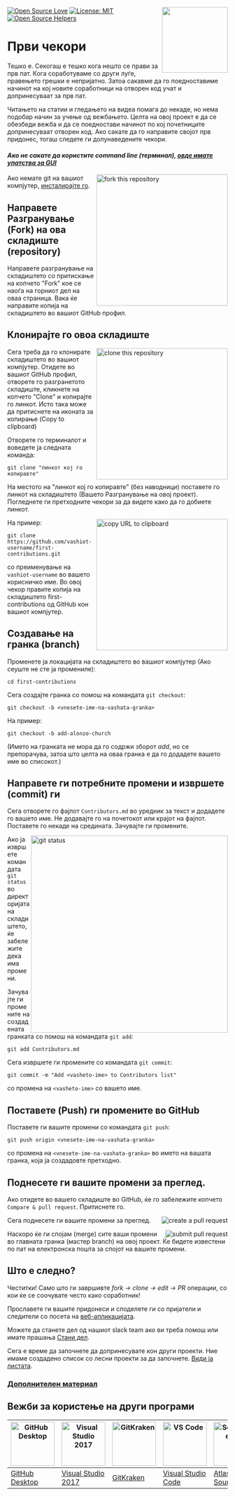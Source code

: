 [![Open Source Love](https://badges.frapsoft.com/os/v1/open-source.svg?v=103)](https://github.com/ellerbrock/open-source-badges/)
[<img align="right" width="150" src="https://firstcontributions.github.io/assets/Readme/join-slack-team.png">](https://join.slack.com/t/firstcontributors/shared_invite/zt-1hg51qkgm-Xc7HxhsiPYNN3ofX2_I8FA)
[![License: MIT](https://img.shields.io/badge/License-MIT-green.svg)](https://opensource.org/licenses/MIT)
[![Open Source Helpers](https://www.codetriage.com/roshanjossey/first-contributions/badges/users.svg)](https://www.codetriage.com/roshanjossey/first-contributions)


# Први чекори

Тешко е. Секогаш е тешко кога нешто се прави за прв пат. Кога соработуваме со други луѓе, правењето грешки е непријатно. Затоа сакавме да го поедноставиме начинот на кој новите соработници на отворен код учат и допринесуваат за прв пат.

Читањето на статии и гледањето на видеа помага до некаде, но нема подобар начин за учење од вежбањето. Целта на овој проект е да се обезбеди вежба и да се поедностави начинот по кој почетниците допринесуваат отворен код. Ако сакате да го направите својот прв придонес, тогаш следете ги долунаведените чекори.

#### *Ако не сакате да користите command line (терминал), [овде имате упатства за GUI](#Вежби-за-користење-на-други-програми)*


<img align="right" width="300" src="https://firstcontributions.github.io/assets/Readme/fork.png" alt="fork this repository" />

Ако немате git на вашиот компјутер, [инсталирајте го]( https://help.github.com/articles/set-up-git/).

## Направете Разгранување (Fork) на ова складиште (repository)

Направете разгранување на складиштето со притискање на копчето "Fork" кое се наоѓа на горниот дел на оваа страница.
Вака ќе направите копија на складиштето во вашиот GitHub профил.

## Клонирајте го овоа складиште

<img align="right" width="300" src="https://firstcontributions.github.io/assets/Readme/clone.png" alt="clone this repository" />

Сега треба да го клонирате складиштето во вашиот компјутер. Отидете во вашиот GitHub профил, отворете го разгранетото складиште,
кликнете на копчето "Clone" и копирајте го линкот. Исто така може да притиснете на иконата за копирање (Copy to clipboard)

Отворете го терминалот и воведете ја следната команда:

```
git clone "линкот кој го копиравте"
```
На местото на "линкот кој го копиравте" (без наводници) поставете го линкот на складиштето (Вашето Разгранување на овој проект). Погледнете ги претходните чекори за да видете како да го добиете линкот.

<img align="right" width="300" src="https://firstcontributions.github.io/assets/Readme/copy-to-clipboard.png" alt="copy URL to clipboard" />

На пример:
```
git clone https://github.com/vashiot-username/first-contributions.git
```
со преименување на `vashiot-username` во вашето корисничко име. Во овој чекор правите копија на складиштето first-contributions од GitHub кон вашиот компјутер.

## Создавање на гранка (branch)

Променете ја локацијата на складиштето во вашиот компјутер (Ако сеуште не сте ја промениле):

```
cd first-contributions
```
Сега создајте гранка со помош на командата `git checkout`:
```
git checkout -b <vnesete-ime-na-vashata-granka>
```

На пример:
```
git checkout -b add-alonzo-church
```
(Името на гранката не мора да го содржи зборот  *add*, но се препорачува, затоа што целта на оваа гранка е да го додадете вашето име во списокот.)

## Направете ги потребните промени и извршете (commit) ги

Сега отворете го фајлот `Contributors.md` во уредник за текст и додадете го вашето име. Не додавајте го на почетокот или крајот на фајлот. Поставете го некаде на средината. Зачувајте ги промените.

<img align="right" width="450" src="https://firstcontributions.github.io/assets/Readme/git-status.png" alt="git status" />


Ако ја извршете командата `git status` во директоријата на складиштето, ќе забележите дека има промени.


Зачувајте ги промените на создадената гранката со помош на командата `git add`:

```
git add Contributors.md
```

Сега извршете ги промените со командата `git commit`:
```
git commit -m "Add <vasheto-ime> to Contributors list"
```
со промена на `<vasheto-ime>` со вашето име.

## Поставете (Push) ги промените во GitHub

Поставете ги вашите промени со командата `git push`:
```
git push origin <vnesete-ime-na-vashata-granka>
```
со промена на `<vnesete-ime-na-vashata-granka>` во името на вашата гранка, која ја создадовте претходно.

## Поднесете ги вашите промени за преглед.

Ако отидете во вашето складиште во GitHub, ќе го забележите копчето `Compare & pull request`. Притиснете го.

<img style="float: right;" src="https://firstcontributions.github.io/assets/Readme/compare-and-pull.png" alt="create a pull request" />

Сега поднесете ги вашите промени за преглед.

<img style="float: right;" src="https://firstcontributions.github.io/assets/Readme/submit-pull-request.png" alt="submit pull request" />

Наскоро ќе ги спојам (merge) сите ваши промени во главната гранка (мастер branch) на овој проект. Ќе бидете известени по пат на електронска пошта за спојот на вашите промени.

## Што е следно?

Честитки! Само што ги завршивте _fork -> clone -> edit -> PR_ операции, со кои ќе се соочувате често како соработник!

Прославете ги вашите придонеси и споделете ги со пријатели и следители со посета на [веб-апликацијата](https://firstcontributions.github.io/#social-share).

Можете да станете дел од нашиот slack team ако ви треба помош или имате прашања  [Стани дел](https://join.slack.com/t/firstcontributors/shared_invite/zt-1hg51qkgm-Xc7HxhsiPYNN3ofX2_I8FA).

Сега е време да започнете да допринесувате кон други проекти. Ние имаме создадено список со лесни проекти за да започнете. [Види ја листата](https://firstcontributions.github.io/#project-list).

### [Дополнителен материал](../additional-material/git_workflow_scenarios/additional-material.md)


## Вежби за користење на други програми

| <a href="../gui-tool-tutorials/github-desktop-tutorial.md"><img alt="GitHub Desktop" src="https://desktop.github.com/images/desktop-icon.svg" width="100"></a> | <a href="../gui-tool-tutorials/github-windows-vs2017-tutorial.md"><img alt="Visual Studio 2017" src="https://upload.wikimedia.org/wikipedia/commons/c/cd/Visual_Studio_2017_Logo.svg" width="100"></a> | <a href="../gui-tool-tutorials/gitkraken-tutorial.md"><img alt="GitKraken" src="https://firstcontributions.github.io/assets/gui-tool-tutorials/gitkraken-tutorial/gk-icon.png" width="100"></a> | <a href="../gui-tool-tutorials/github-windows-vs-code-tutorial.md"><img alt="VS Code" src="https://upload.wikimedia.org/wikipedia/commons/1/1c/Visual_Studio_Code_1.35_icon.png" width=100></a> | <a href="../gui-tool-tutorials/sourcetree-macos-tutorial.md"><img alt="Sourcetree App" src="https://wac-cdn.atlassian.com/dam/jcr:81b15cde-be2e-4f4a-8af7-9436f4a1b431/Sourcetree-icon-blue.svg" width=100></a> | <a href="../gui-tool-tutorials/github-windows-intellij-tutorial.md"><img alt="IntelliJ IDEA" src="https://upload.wikimedia.org/wikipedia/commons/thumb/9/9c/IntelliJ_IDEA_Icon.svg/512px-IntelliJ_IDEA_Icon.svg.png" width=100></a> |
| --- | --- | --- | --- | --- | --- |
| [GitHub Desktop](../gui-tool-tutorials/github-desktop-tutorial.md) | [Visual Studio 2017](../gui-tool-tutorials/github-windows-vs2017-tutorial.md) | [GitKraken](../gui-tool-tutorials/gitkraken-tutorial.md) | [Visual Studio Code](../gui-tool-tutorials/github-windows-vs-code-tutorial.md) | [Atlassian Sourcetree](../gui-tool-tutorials/sourcetree-macos-tutorial.md) | [IntelliJ IDEA](../gui-tool-tutorials/github-windows-intellij-tutorial.md) |
